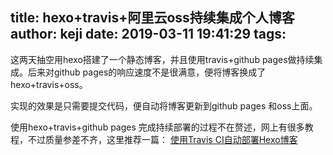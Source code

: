 title: hexo+travis+阿里云oss持续集成个人博客
author: keji
date: 2019-03-11 19:41:29
tags:
---
这两天抽空用hexo搭建了一个静态博客，并且使用travis+github pages做持续集成。后来对github pages的响应速度不是很满意，便将博客换成了hexo+travis+oss。

实现的效果是只需要提交代码，便自动将博客更新到github pages 和oss上面。

使用hexo+travis+github pages 完成持续部署的过程不在赘述，网上有很多教程，不过质量参差不齐，这里推荐一篇：
[使用Travis CI自动部署Hexo博客](https://www.itfanr.cc/2017/08/09/using-travis-ci-automatic-deploy-hexo-blogs/)
<!-- more --> 









